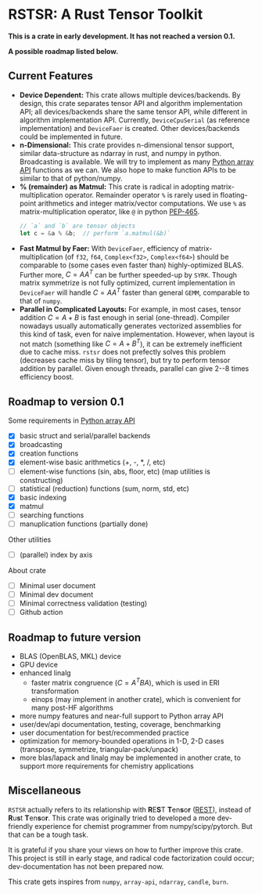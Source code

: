 # RSTSR: A Rust Tensor Toolkit

**This is a crate in early development. It has not reached a version 0.1.**

**A possible roadmap listed below.**

## Current Features

- **Device Dependent:** This crate allows multiple devices/backends. By design, this crate separates tensor API and algorithm implementation API; all devices/backends share the same tensor API, while different in algorithm implementation API. Currently, `DeviceCpuSerial` (as reference implementation) and `DeviceFaer` is created. Other devices/backends could be implemented in future.
- **n-Dimensional:** This crate provides n-dimensional tensor support, similar data-structure as ndarray in rust, and numpy in python. Broadcasting is available. We will try to implement as many [Python array API](https://data-apis.org/array-api/latest/) functions as we can. We also hope to make function APIs to be similar to that of python/numpy.
- **% (remainder) as Matmul:** This crate is radical in adopting matrix-multiplication operator. Remainder operator `%` is rarely used in floating-point arithmetics and integer matrix/vector computations. We use `%` as matrix-multiplication operator, like `@` in python [PEP-465](https://peps.python.org/pep-0465/).
    ```rust
    // `a` and `b` are tensor objects
    let c = &a % &b;  // perform `a.matmul(&b)`
    ```
- **Fast Matmul by Faer:** With `DeviceFaer`, efficiency of matrix-multiplication (of `f32`, `f64`, `Complex<f32>`, `Complex<f64>`) should be comparable to (some cases even faster than) highly-optimized BLAS. Further more, $C = A A^T$ can be further speeded-up by `SYRK`. Though matrix symmetrize is not fully optimized, current implementation in `DeviceFaer` will handle $C = A A^T$ faster than general `GEMM`, comparable to that of `numpy`.
- **Parallel in Complicated Layouts:** For example, in most cases, tensor addition $C = A + B$ is fast enough in serial (one-thread). Compiler nowadays usually automatically generates vectorized assemblies for this kind of task, even for naive implementation. However, when layout is not match (something like $C = A + B^T$), it can be extremely inefficient due to cache miss. `rstsr` does not prefectly solves this problem (decreases cache miss by tiling tensor), but try to perform tensor addition by parallel. Given enough threads, parallel can give 2--8 times efficiency boost.

## Roadmap to version 0.1

Some requirements in [Python array API](https://data-apis.org/array-api/latest/)

- [x] basic struct and serial/parallel backends
- [x] broadcasting
- [x] creation functions
- [x] element-wise basic arithmetics (+, -, *, /, etc)
- [ ] element-wise functions (sin, abs, floor, etc) (map utilities is constructing)
- [ ] statistical (reduction) functions (sum, norm, std, etc)
- [x] basic indexing
- [x] matmul
- [ ] searching functions
- [ ] manuplication functions (partially done)

Other utilities

- [ ] (parallel) index by axis

About crate

- [ ] Minimal user document
- [ ] Minimal dev document
- [ ] Minimal correctness validation (testing)
- [ ] Github action

## Roadmap to future version

- BLAS (OpenBLAS, MKL) device
- GPU device
- enhanced linalg
    - faster matrix congruence ($C = A^T B A$), which is used in ERI transformation
    - einops (may implement in another crate), which is convenient for many post-HF algorithms
- more numpy features and near-full support to Python array API
- user/dev/api documentation, testing, coverage, benchmarking
- user documentation for best/recommended practice
- optimization for memory-bounded operations in 1-D, 2-D cases (transpose, symmetrize, triangular-pack/unpack)
- more blas/lapack and linalg may be implemented in another crate, to support more requirements for chemistry applications

## Miscellaneous

`RSTSR` actually refers to its relationship with **R**E**S**T **T**en**s**o**r** ([REST](https://github.com/igor-1982/rest)), instead of **R**u**s**t **T**en**s**o**r**. This crate was originally tried to developed a more dev-friendly experience for chemist programmer from numpy/scipy/pytorch. But that can be a tough task.

It is grateful if you share your views on how to further improve this crate. This project is still in early stage, and radical code factorization could occur; dev-documentation has not been prepared now.

This crate gets inspires from `numpy`, `array-api`, `ndarray`, `candle`, `burn`.
